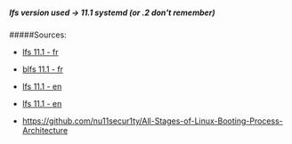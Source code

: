 ##### lfs version used -> 11.1 systemd (or .2 don't remember)

#####Sources:
- [lfs 11.1 - fr](https://fr.linuxfromscratch.org/view/lfs-11.1-systemd-fr/)
- [blfs 11.1 - fr](https://fr.linuxfromscratch.org/view/blfs-11.1-systemd-fr/)
- [lfs 11.1 - en](https://linuxfromscratch.org/lfs/view/11.1-systemd/)
- [lfs 11.1 - en](https://linuxfromscratch.org/blfs/view/11.1-systemd/
)


- https://github.com/nu11secur1ty/All-Stages-of-Linux-Booting-Process-Architecture
